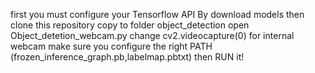 first you must configure your Tensorflow API By download models
then
clone this repository
copy to folder object_detection
open Object_detetion_webcam.py
change cv2.videocapture(0) for internal webcam
make sure you configure the right PATH (frozen_inference_graph.pb,labelmap.pbtxt)
then RUN it!
